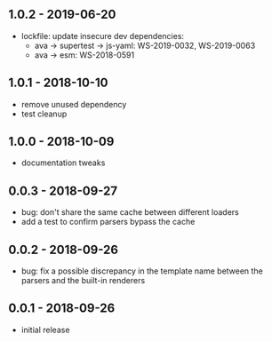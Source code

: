 ## 1.0.2 - 2019-06-20

- lockfile: update insecure dev dependencies:
    - ava -> supertest -> js-yaml: WS-2019-0032, WS-2019-0063
    - ava -> esm: WS-2018-0591

## 1.0.1 - 2018-10-10

- remove unused dependency
- test cleanup

## 1.0.0 - 2018-10-09

- documentation tweaks

## 0.0.3 - 2018-09-27

- bug: don't share the same cache between different loaders
- add a test to confirm parsers bypass the cache

## 0.0.2 - 2018-09-26

- bug: fix a possible discrepancy in the template name
  between the parsers and the built-in renderers

## 0.0.1 - 2018-09-26

- initial release
